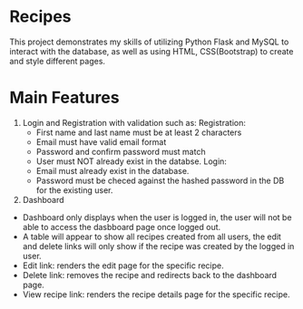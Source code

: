 # Recipes

This project demonstrates my skills of utilizing Python Flask and MySQL to interact with the database, as well as using HTML, CSS(Bootstrap) to create and style different pages. 

# Main Features
1. Login and Registration with validation such as:
  Registration: 
    - First name and last name must be at least 2 characters
    - Email must have valid email format
    - Password and confirm password must match
    - User must NOT already exist in the databse. 
  Login:
    - Email must already exist in the database.
    - Password must be checed against the hashed password in the DB for the existing user. 
2. Dashboard
  - Dashboard only displays when the user is logged in, the user will not be able to access the dasbboard page once logged out.
  - A table will appear to show all recipes created from all users, the edit and delete links will only show if the recipe was created by the logged in user.
  - Edit link: renders the edit page for the specific recipe.
  - Delete link: removes the recipe and redirects back to the dashboard page.
  - View recipe link: renders the recipe details page for the specific recipe. 
